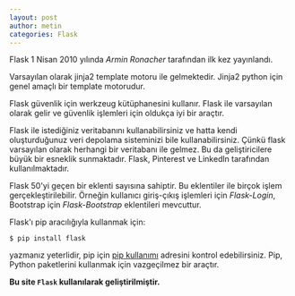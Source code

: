```yaml
---
layout: post
author: metin
categories: Flask
---
```


Flask 1 Nisan 2010 yılında _Armin Ronacher_ tarafından ilk kez yayınlandı. 

Varsayılan olarak jinja2 template motoru ile gelmektedir. Jinja2 python için genel amaçlı bir template motorudur. 

Flask güvenlik için werkzeug kütüphanesini kullanır. Flask ile varsayılan olarak gelir ve güvenlik işlemleri için oldukça iyi bir araçtır.

Flask ile istediğiniz veritabanını kullanabilirsiniz ve hatta kendi oluşturduğunuz veri depolama sisteminizi bile kullanabilirsiniz. Çünkü flask varsayılan olarak herhangi bir veritabanı ile gelmez. Bu da geliştiricilere büyük bir esneklik sunmaktadır. Flask, Pinterest ve Linkedln tarafından kullanılmaktadır.

Flask 50'yi geçen bir eklenti sayısına sahiptir. Bu eklentiler ile birçok işlem gerçekleştirilebilir. Örneğin kullanıcı giriş-çıkış işlemleri için _Flask-Login_, Bootstrap için _Flask-Bootstrap_ eklentileri mevcuttur.

Flask'ı pip aracılığıyla kullanmak için:

	$ pip install flask

yazmanız yeterlidir, pip için [pip kullanımı](http://www.mtndmr.com/egitim/pip) adresini kontrol edebilirsiniz. Pip, Python paketlerini kullanmak için vazgeçilmez bir araçtır. 

**Bu site `Flask` kullanılarak geliştirilmiştir.** 